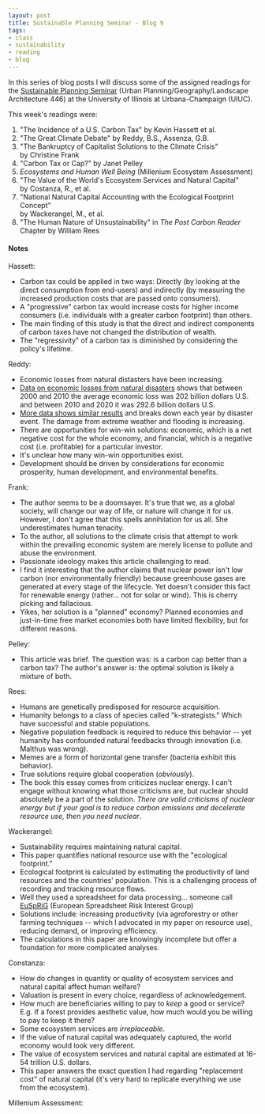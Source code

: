 ```yaml
---
layout: post
title: Sustainable Planning Seminar - Blog 9
tags:
- class
- sustainability
- reading
- blog
---
```


In this series of blog posts I will discuss some of the assigned readings
for the [Sustainable Planning Seminar](https://courses.illinois.edu/schedule/2021/spring/LA/446)
(Urban Planning/Geography/Landscape Architecture 446) at the University of
Illinois at Urbana-Champaign (UIUC).

This week's readings were:
1. "The Incidence of a U.S. Carbon Tax" by Kevin Hassett et al.
2. "The Great Climate Debate" by Reddy, B.S., Assenza, G.B.
3. "The Bankruptcy of Capitalist Solutions to the Climate Crisis" <br>
    by Christine Frank
4. "Carbon Tax or Cap?" by Janet Pelley
5. _Ecosystems and Human Well Being_ (Millenium Ecosystem Assessment)
6. "The Value of the World's Ecosystem Services and Natural Capital" <br>
    by Costanza, R., et al.
7. "National Natural Capital Accounting with the Ecological Footprint Concept" <br>
    by Wackerangel, M., et al.
8. "The Human Nature of Unsustainability" in _The Post Carbon Reader_ <br>
    Chapter by William Rees


#### Notes

Hassett: <br>
* Carbon tax could be applied in two ways: Directly (by looking at the direct
consumption from end-users) and indirectly (by measuring the increased production
costs that are passed onto consumers).
* A "progressive" carbon tax would increase costs for higher income consumers
(i.e. individuals with a greater carbon footprint) than others.
* The main finding of this study is that the direct and indirect components of
carbon taxes have not changed the distribution of wealth.
* The "regressivity" of a carbon tax is diminished by considering the policy's
lifetime.

Reddy:<br>
* Economic losses from natural distasters have been increasing.
* [Data on economic losses from natural disasters](https://www.statista.com/statistics/510894/natural-disasters-globally-and-economic-losses/) shows that between 2000 and 2010 the average economic loss was 202 billion
dollars U.S. and between 2010 and 2020 it was 292.6 billion dollars U.S.
* [More data shows similar results](https://ourworldindata.org/grapher/economic-damage-from-natural-disasters?country=Mass+movement+%28dry%29~Landslide~Volcanic+activity~Extreme+temperature~Wildfire~Drought~Earthquake~Extreme+weather~Flood~) and breaks down each year by disaster event. The damage from extreme weather
and flooding is increasing.
* There are opportunities for win-win solutions: economic, which is a net
negative cost for the whole economy, and financial, which is a negative cost
(i.e. profitable) for a particular investor.
* It's unclear how many win-win opportunities exist.
* Development should be driven by considerations for economic prosperity, human
development, and environmental benefits.

Frank:<br>
* The author seems to be a doomsayer. It's true that we, as a global society,
will change our way of life, or nature will change it for us. However, I don't
agree that this spells annihilation for us all. She underestimates human
tenacity.
* To the author, all solutions to the climate crisis that attempt to work within
the prevailing economic system are merely license to pollute and abuse the
environment.
* Passionate ideology makes this article challenging to read.
* I find it interesting that the author claims that nuclear power isn't low
carbon (nor environmentally friendly) because greenhouse gases are generated
at every stage of the lifecycle. Yet doesn't consider this fact for renewable
energy (rather... not for solar or wind). This is cherry picking and fallacious.
* Yikes, her solution is a "planned" economy? Planned economies and just-in-time
free market economies both have limited flexibility, but for different reasons.

Pelley:<br>
* This article was brief. The question was: is a carbon cap better than a carbon
tax? The author's answer is: the optimal solution is likely a mixture of both.

Rees: <br>
* Humans are genetically predisposed for resource acquisition.
* Humanity belongs to a class of species called "k-strategists." Which have
successful and stable populations.
* Negative population feedback is required to reduce this behavior -- yet
humanity has confounded natural feedbacks through innovation (i.e. Malthus
was wrong).
* Memes are a form of horizontal gene transfer (bacteria exhibit this behavior).
* True solutions require global cooperation (_obviously_).
* The book this essay comes from criticizes nuclear energy. I can't engage without
knowing what those criticisms are, but nuclear should absolutely be a part of the
solution. _There are valid criticisms of nuclear energy but if your goal is to reduce carbon emissions and decelerate resource use, then you need nuclear_.

Wackerangel: <br>
* Sustainability requires maintaining natural capital.
* This paper quantifies national resource use with the "ecological footprint."
* Ecological footprint is calculated by estimating the productivity of land resources
and the countries' population. This is a challenging process of recording and
tracking resource flows.
* Well they used a spreadsheet for data processing... someone call [EuSpRiG](http://www.eusprig.org/)
(European Spreadsheet Risk Interest Group)
* Solutions include: increasing productivity (via agroforestry or other farming
techniques -- which I advocated in my paper on resource use), reducing demand,
or improving efficiency.
* The calculations in this paper are knowingly incomplete but offer a foundation
for more complicated analyses.

Constanza: <br>
* How do changes in quantity or quality of ecosystem services and natural
capital affect human welfare?
* Valuation is present in every choice, regardless of acknowledgement.
* How much are beneficiaries willing to pay to _keep_ a good or service?<br>
E.g. If a forest provides aesthetic value, how much would you be willing to pay
to keep it there?
* Some ecosystem services are _irreplaceable_.
* If the value of natural capital was adequately captured, the world economy
would look very different.
* The value of ecosystem services and natural capital are estimated at 16-54 trillion U.S. dollars.
* This paper answers the exact question I had regarding "replacement cost" of
natural capital (it's very hard to replicate everything we use from the ecosystem).

Millenium Assessment: <br>
